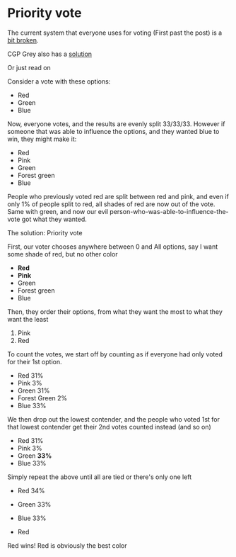 # Priority vote

The current system that everyone uses for voting (First past the post) is a [bit broken](https://www.youtube.com/watch?v=s7tWHJfhiyo).

CGP Grey also has a [solution](https://www.youtube.com/watch?v=3Y3jE3B8HsE)

Or just read on

Consider a vote with these options:

* Red
* Green
* Blue

Now, everyone votes, and the results are evenly split 33/33/33. However if someone
that was able to influence the options, and they wanted blue to win, they might make it:

* Red
* Pink
* Green
* Forest green
* Blue

People who previously voted red are split between red and pink, and even if only 1% of people split to red, all shades of red are now out of the vote. Same with green, and now our evil person-who-was-able-to-influence-the-vote got what they wanted.

The solution: Priority vote

First, our voter chooses anywhere between 0 and All options, say I want some shade of red, but no other color

* **Red**
* **Pink**
* Green
* Forest green
* Blue

Then, they order their options, from what they want the most to what they want the least

1. Pink
2. Red

To count the votes, we start off by counting as if everyone had only voted for their 1st option.

* Red 31%
* Pink 3%
* Green 31%
* Forest Green 2%
* Blue 33%

We then drop out the lowest contender, and the people who voted 1st for that lowest contender get their 2nd votes counted instead (and so on)

* Red 31%
* Pink 3%
* Green **33%**
* Blue 33%

Simply repeat the above until all are tied or there's only one left

* Red 34%
* Green 33%
* Blue 33%

* Red

Red wins! Red is obviously the best color